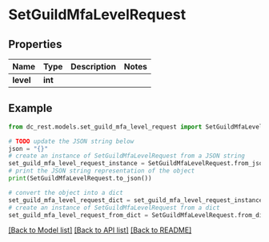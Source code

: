 # SetGuildMfaLevelRequest


## Properties

Name | Type | Description | Notes
------------ | ------------- | ------------- | -------------
**level** | **int** |  | 

## Example

```python
from dc_rest.models.set_guild_mfa_level_request import SetGuildMfaLevelRequest

# TODO update the JSON string below
json = "{}"
# create an instance of SetGuildMfaLevelRequest from a JSON string
set_guild_mfa_level_request_instance = SetGuildMfaLevelRequest.from_json(json)
# print the JSON string representation of the object
print(SetGuildMfaLevelRequest.to_json())

# convert the object into a dict
set_guild_mfa_level_request_dict = set_guild_mfa_level_request_instance.to_dict()
# create an instance of SetGuildMfaLevelRequest from a dict
set_guild_mfa_level_request_from_dict = SetGuildMfaLevelRequest.from_dict(set_guild_mfa_level_request_dict)
```
[[Back to Model list]](../README.md#documentation-for-models) [[Back to API list]](../README.md#documentation-for-api-endpoints) [[Back to README]](../README.md)


